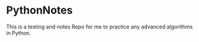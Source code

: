 # PythonNotes
This is a testing and notes Repo for me to practice any advanced algorithms in Python.